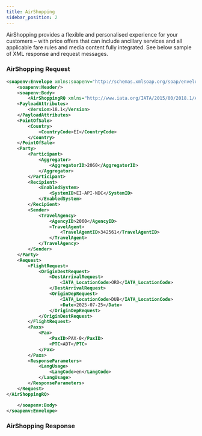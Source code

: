 ```yaml
---
title: AirShopping
sidebar_position: 2
---
```

AirShopping provides a flexible and personalised experience for your customers – with price offers that can include ancillary services and all applicable fare rules and media content fully integrated. See below sample of XML response and request messages.

### AirShopping Request

```xml
<soapenv:Envelope xmlns:soapenv="http://schemas.xmlsoap.org/soap/envelope/">
    <soapenv:Header/>
    <soapenv:Body>
        <AirShoppingRQ xmlns="http://www.iata.org/IATA/2015/00/2018.1/AirShoppingRQ">
    <PayloadAttributes>
        <Version>18.1</Version>
    </PayloadAttributes>
    <PointOfSale>
        <Country>
            <CountryCode>EI</CountryCode>
        </Country>
    </PointOfSale>
    <Party>
        <Participant>
            <Aggregator>
                <AggregatorID>2060</AggregatorID>
            </Aggregator>
        </Participant>
        <Recipient>
            <EnabledSystem>
                <SystemID>EI-API-NDC</SystemID>
            </EnabledSystem>
        </Recipient>
        <Sender>
            <TravelAgency>
                <AgencyID>2060</AgencyID>
                <TravelAgent>
                    <TravelAgentID>342561</TravelAgentID>
                </TravelAgent>
            </TravelAgency>
        </Sender>
    </Party>
    <Request>
        <FlightRequest>
            <OriginDestRequest>
                <DestArrivalRequest>
                    <IATA_LocationCode>ORD</IATA_LocationCode>
                </DestArrivalRequest>
                <OriginDepRequest>
                    <IATA_LocationCode>DUB</IATA_LocationCode>
                    <Date>2025-07-25</Date>
                </OriginDepRequest>
            </OriginDestRequest>
        </FlightRequest>
        <Paxs>
            <Pax>
                <PaxID>PAX-0</PaxID>
                <PTC>ADT</PTC>
            </Pax>
        </Paxs>
        <ResponseParameters>
            <LangUsage>
                <LangCode>en</LangCode>
            </LangUsage>
        </ResponseParameters>
    </Request>
</AirShoppingRQ>

    </soapenv:Body>
</soapenv:Envelope>
```

### AirShopping Response
